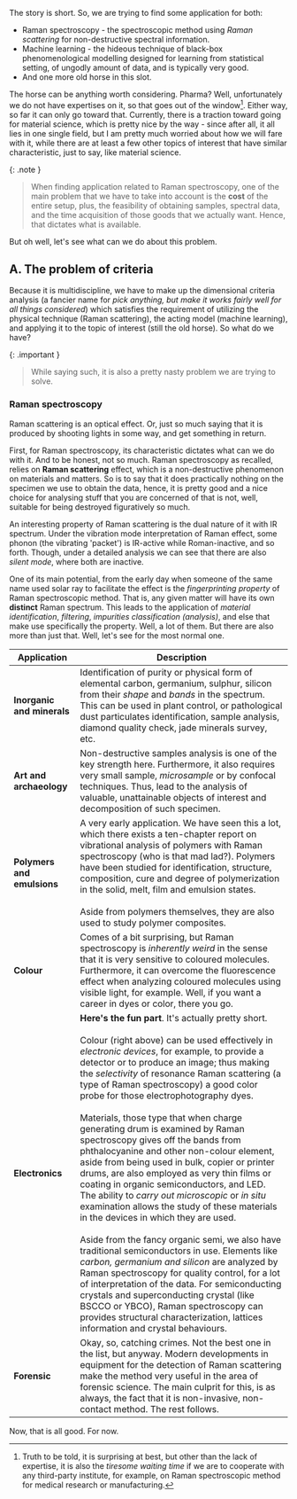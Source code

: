The story is short. So, we are trying to find some application for both: 
- Raman spectroscopy - the spectroscopic method using *Raman scattering* for non-destructive spectral information. 
- Machine learning - the hideous technique of black-box phenomenological modelling designed for learning from statistical setting, of ungodly amount of data, and is typically very good. 
- And one more old horse in this slot. 

The horse can be anything worth considering. Pharma? Well, unfortunately we do not have expertises on it, so that goes out of the window[^1]. Either way, so far it can only go toward that. Currently, there is a traction toward going for material science, which is pretty nice by the way - since after all, it all lies in one single field, but I am pretty much worried about how we will fare with it, while there are at least a few other topics of interest that have similar characteristic, just to say, like material science. 

{: .note }
> When finding application related to Raman spectroscopy, one of the main problem that we have to take into account is the **cost** of the entire setup, plus, the feasibility of obtaining samples, spectral data, and the time acquisition of those goods that we actually want. Hence, that dictates what is available. 

But oh well, let's see what can we do about this problem.
## A. The problem of criteria
Because it is multidiscipline, we have to make up the dimensional criteria analysis (a fancier name for *pick anything, but make it works fairly well for all things considered*) which satisfies the requirement of utilizing the physical technique (Raman scattering), the acting model (machine learning), and applying it to the topic of interest (still the old horse). So what do we have? 

{: .important }
> While saying such, it is also a pretty nasty problem we are trying to solve. 

### Raman spectroscopy

Raman scattering is an optical effect. Or, just so much saying that it is produced by shooting lights in some way, and get something in return. 

First, for Raman spectroscopy, its characteristic dictates what can we do with it. And to be honest, not so much. Raman spectroscopy as recalled, relies on **Raman scattering** effect, which is a non-destructive phenomenon on materials and matters. So is to say that it does practically nothing on the specimen we use to obtain the data, hence, it is pretty good and a nice choice for analysing stuff that you are concerned of that is not, well, suitable for being destroyed figuratively so much. 

An interesting property of Raman scattering is the dual nature of it with IR spectrum. Under the vibration mode interpretation of Raman effect, some phonon (the vibrating 'packet') is IR-active while Roman-inactive, and so forth. Though, under a detailed analysis we can see that there are also *silent mode*, where both are inactive. 

One of its main potential, from the early day when someone of the same name used solar ray to facilitate the effect is the *fingerprinting property* of Raman spectroscopic method. That is, any given matter will have its own **distinct** Raman spectrum. This leads to the application of *material identification*, *filtering*, *impurities classification (analysis)*, and else that make use specifically the property. Well, a lot of them. But there are also more than just that. Well, let's see for the most normal one. 


| Application                | Description                                                                                                                                                                                                                                                                                                                                                                                                                                                                                                                                                                                                                                                                                                                                                                                                                                                                                                                                                                                                                                                                                                                                                                                                                                    |
| -------------------------- | ---------------------------------------------------------------------------------------------------------------------------------------------------------------------------------------------------------------------------------------------------------------------------------------------------------------------------------------------------------------------------------------------------------------------------------------------------------------------------------------------------------------------------------------------------------------------------------------------------------------------------------------------------------------------------------------------------------------------------------------------------------------------------------------------------------------------------------------------------------------------------------------------------------------------------------------------------------------------------------------------------------------------------------------------------------------------------------------------------------------------------------------------------------------------------------------------------------------------------------------------- |
| **Inorganic and minerals** | Identification of purity or physical form of elemental carbon, germanium, sulphur, silicon from their *shape* and *bands* in the spectrum. <br>This can be used in plant control, or pathological dust particulates identification, sample analysis, diamond quality check, jade minerals survey, etc.                                                                                                                                                                                                                                                                                                                                                                                                                                                                                                                                                                                                                                                                                                                                                                                                                                                                                                                                         |
| **Art and archaeology**    | Non-destructive samples analysis is one of the key strength here. Furthermore, it also requires very small sample, *microsample* or by confocal techniques. Thus, lead to the analysis of valuable, unattainable objects of interest and decomposition of such specimen.                                                                                                                                                                                                                                                                                                                                                                                                                                                                                                                                                                                                                                                                                                                                                                                                                                                                                                                                                                       |
| **Polymers and emulsions** | A very early application. We have seen this a lot, which there exists a ten-chapter report on vibrational analysis of polymers with Raman spectroscopy (who is that mad lad?). Polymers have been studied for identification, structure, composition, cure and degree of polymerization in the solid, melt, film and emulsion states.<br><br>Aside from polymers themselves, they are also used to study polymer composites.                                                                                                                                                                                                                                                                                                                                                                                                                                                                                                                                                                                                                                                                                                                                                                                                                   |
| **Colour**                 | Comes of a bit surprising, but Raman spectroscopy is *inherently weird* in the sense that it is very sensitive to coloured molecules. Furthermore, it can overcome the fluorescence effect when analyzing coloured molecules using visible light, for example. Well, if you want a career in dyes or color, there you go.                                                                                                                                                                                                                                                                                                                                                                                                                                                                                                                                                                                                                                                                                                                                                                                                                                                                                                                      |
| **Electronics**            | **Here's the fun part**. It's actually pretty short. <br><br>Colour (right above) can be used effectively in *electronic devices*, for example, to provide a detector or to produce an image; thus making the *selectivity* of resonance Raman scattering (a type of Raman spectroscopy) a good color probe for those electrophotography dyes. <br><br>Materials, those type that when charge generating drum is examined by Raman spectroscopy gives off the bands from phthalocyanine and other non-colour element, aside from being used in bulk, copier or printer drums, are also employed as very thin films or coating in organic semiconductors, and LED. The ability to *carry out microscopic* or *in situ* examination allows the study of these materials in the devices in which they are used. <br><br>Aside from the fancy organic semi, we also have traditional semiconductors in use. Elements like *carbon, germanium and silicon* are analyzed by Raman spectroscopy for quality control, for a lot of interpretation of the data. For semiconducting crystals and superconducting crystal (like BSCCO or YBCO), Raman spectroscopy can provides structural characterization, lattices information and crystal behaviours. |
| **Forensic**               | Okay, so, catching crimes. Not the best one in the list, but anyway. Modern developments in equipment for the detection of Raman scattering make the method very useful in the area of forensic science. The main culprit for this, is as always, the fact that it is non-invasive, non-contact method. The rest follows.                                                                                                                                                                                                                                                                                                                                                                                                                                                                                                                                                                                                                                                                                                                                                                                                                                                                                                                      |

Now, that is all good. For now.


[^1]: Truth to be told, it is surprising at best, but other than the lack of expertise, it is also the *tiresome waiting time* if we are to cooperate with any third-party institute, for example, on Raman spectroscopic method for medical research or manufacturing. 